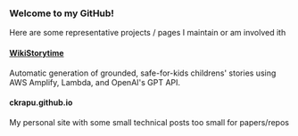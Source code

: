 ### Welcome to my GitHub!

Here are some representative projects / pages I maintain or am involved ith

#### [WikiStorytime](https://wikistorytime.com)
Automatic generation of grounded, safe-for-kids childrens' stories using AWS Amplify, Lambda, and OpenAI's GPT API.

#### ckrapu.github.io
My personal site with some small technical posts too small for papers/repos
